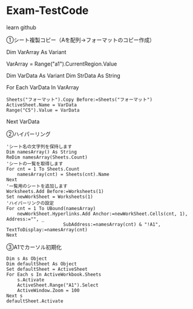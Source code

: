 # Exam-TestCode
learn github

①シート複製コピー（Aを配列→フォーマットのコピー作成）

Dim VarArray As Variant

VarArray = Range("a1").CurrentRegion.Value

Dim VarData As Variant
Dim StrData As String

For Each VarData In VarArray

    Sheets("フォーマット").Copy Before:=Sheets("フォーマット")
	ActiveSheet.Name = VarData
    Range("C5").Value = VarData

Next VarData


②ハイパーリング

    'シート名の文字列を保持します
    Dim namesArray() As String
    ReDim namesArray(Sheets.Count)
    'シートの一覧を取得します
    For cnt = 1 To Sheets.Count
        namesArray(cnt) = Sheets(cnt).Name
    Next
    '一覧用のシートを追加します
    Worksheets.Add Before:=Worksheets(1)
    Set newWorkSheet = Worksheets(1)
    'ハイパーリンクの設定
    For cnt = 1 To UBound(namesArray)
        newWorkSheet.Hyperlinks.Add Anchor:=newWorkSheet.Cells(cnt, 1), Address:="", _
                         SubAddress:=namesArray(cnt) & "!A1", TextToDisplay:=namesArray(cnt)
    Next


③A1でカーソル初期化

    Dim s As Object
    Dim defaultSheet As Object
    Set defaultSheet = ActiveSheet
    For Each s In ActiveWorkbook.Sheets
        s.Activate
        ActiveSheet.Range("A1").Select
        ActiveWindow.Zoom = 100
    Next s
    defaultSheet.Activate
